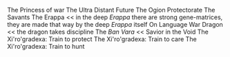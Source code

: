 The Princess of war
The Ultra Distant Future
The Ogion Protectorate
The Savants
The Erappa << in the deep _Erappa_ there are strong gene-matrices, they are made that way by the deep _Erappa_ itself
On Language
War Dragon << the dragon takes discipline
The _Ban Vara_ << Savior in the Void
The Xi'ro'gradexa: Train to protect
The Xi'ro'gradexa: Train to care
The Xi'ro'gradexa: Train to hunt
